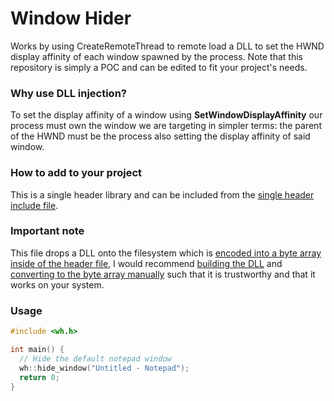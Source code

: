 # Window Hider
Works by using CreateRemoteThread to remote load a DLL to set the HWND display affinity of each window spawned by the process. Note that this repository is simply a POC and can be edited to fit your project's needs.

### Why use DLL injection? 
To set the display affinity of a window using **SetWindowDisplayAffinity** our process must own the window we are targeting in simpler terms: the parent of the HWND must be the process also setting the display affinity of said window.  

### How to add to your project
This is a single header library and can be included from the [single header include file](https://github.com/psZachary/window-hider/blob/master/test-app/wh/wh.h).

### Important note
This file drops a DLL onto the filesystem which is [encoded into a byte array inside of the header file](https://github.com/psZachary/window-hider/blob/3a22e1c4cacb71e866d78779b81083a7a2f5eece/test-app/wh/wh.h#L6), I would recommend [building the DLL](https://github.com/psZachary/window-hider/tree/master/window-hider) and [converting to the byte array manually](https://notisrac.github.io/FileToCArray/) such that it is trustworthy and that it works on your system. 

### Usage
```c++
#include <wh.h>

int main() {
  // Hide the default notepad window
  wh::hide_window("Untitled - Notepad");
  return 0;
}
```
